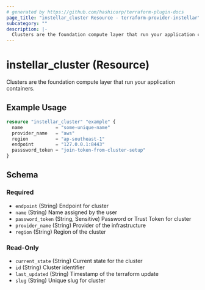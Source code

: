 ```yaml
---
# generated by https://github.com/hashicorp/terraform-plugin-docs
page_title: "instellar_cluster Resource - terraform-provider-instellar"
subcategory: ""
description: |-
  Clusters are the foundation compute layer that run your application containers.
---
```


# instellar_cluster (Resource)

Clusters are the foundation compute layer that run your application containers.

## Example Usage

```terraform
resource "instellar_cluster" "example" {
  name            = "some-unique-name"
  provider_name   = "aws"
  region          = "ap-southeast-1"
  endpoint        = "127.0.0.1:8443"
  passsword_token = "join-token-from-cluster-setup"
}
```

<!-- schema generated by tfplugindocs -->
## Schema

### Required

- `endpoint` (String) Endpoint for cluster
- `name` (String) Name assigned by the user
- `password_token` (String, Sensitive) Password or Trust Token for cluster
- `provider_name` (String) Provider of the infrastructure
- `region` (String) Region of the cluster

### Read-Only

- `current_state` (String) Current state for the cluster
- `id` (String) Cluster identifier
- `last_updated` (String) Timestamp of the terraform update
- `slug` (String) Unique slug for cluster
